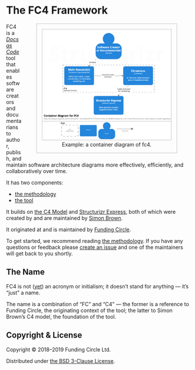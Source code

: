 # The FC4 Framework

<figure style="float: right; border: 1px solid silver; padding: 1em; margin-top: 0; text-align: center;">
  <img src="diagrams/fc4-02-container.png"
       width="350" height="299"
       style="border: 1px solid silver;"
       alt="Example: a container diagram of fc4.">
  <figcaption>Example: a container diagram of fc4.</figcaption>
</figure>

FC4 is a [_Docs as Code_][docs-as-code] tool that enables software creators and documentarians
to author, publish, and maintain software architecture diagrams more effectively, efficiently, and
collaboratively over time.

It has two components:

* [the methodology](methodology/)
* [the tool](tool/)

It builds on [the C4 Model][c4-model] and [Structurizr Express][structurizr-express], both of which
were created by and are maintained by [Simon Brown][simon-brown].

It originated at and is maintained by [Funding Circle](fc-engineering-blog).

To get started, we recommend reading [the methodology](methodology/). If you have any questions or
feedback please [create an issue][new-issue] and one of the maintainers will get back to you
shortly.

## The Name

FC4 is not ([yet][backronym]) an acronym or initialism; it doesn’t stand for anything — it’s “just”
a name.

The name is a combination of “FC” and “C4” — the former is a reference to Funding Circle, the
originating context of the tool; the latter to Simon Brown’s C4 model, the foundation of the
tool.

## Copyright & License

Copyright © 2018–2019 Funding Circle Ltd.

Distributed under [the BSD 3-Clause License][license].

[backronym]: https://en.wikipedia.org/wiki/Backronym
[c4-model]: https://c4model.com/
[docs-as-code]: https://www.writethedocs.org/guide/docs-as-code/
[fc-engineering-blog]: https://engineering.fundingcircle.com/
[license]: https://github.com/FundingCircle/fc4-framework/blob/master/LICENSE
[new-issue]: https://github.com/FundingCircle/fc4-framework/issues/new
[simon-brown]: http://simonbrown.je/
[structurizr-express]: https://structurizr.com/express
